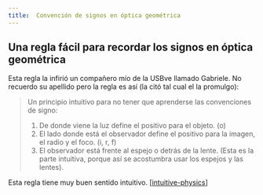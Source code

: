 ```yaml
---
title:  Convención de signos en óptica geométrica
---
```


## Una regla fácil para recordar los signos en óptica geométrica

Esta regla la infirió un compañero mío de la USBve llamado Gabriele. No recuerdo su apellido pero la regla es así (la citó tal cual el la promulgo):


>Un principio intuitivo para no tener que aprenderse las convenciones de signo:
>1) De donde viene la luz define el positivo para el objeto. (o)
>2) El lado donde está el observador define el positivo para la imagen, el radio y el foco. (i, r, f)
>3) El observador está frente al espejo o detrás de la lente. (Esta es la parte intuitiva, porque así se acostumbra usar los espejos y las lentes).


Esta regla tiene muy buen sentido intuitivo. [[intuitive-physics]]


[//begin]: # "Autogenerated link references for markdown compatibility"
[intuitive-physics]: ./../uncategorized/stub "intuitive-physics"
[//end]: # "Autogenerated link references"
